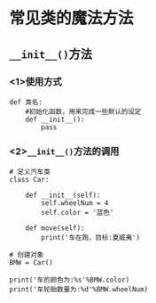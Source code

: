 # 常见类的魔法方法

## `__init__()`方法

### &lt;1&gt;使用方式

```
def 类名:
    #初始化函数，用来完成一些默认的设定
    def __init__():
        pass
```

### &lt;2&gt;`__init__()`方法的调用

```
# 定义汽车类
class Car:

    def __init__(self):
        self.wheelNum = 4
        self.color = '蓝色'

    def move(self):
        print('车在跑，目标:夏威夷')

# 创建对象
BMW = Car()

print('车的颜色为:%s'%BMW.color)
print('车轮胎数量为:%d'%BMW.wheelNum)
```



